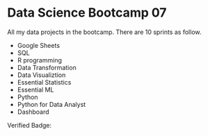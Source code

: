 # Data Science Bootcamp 07

All my data projects in the bootcamp. There are 10 sprints as follow.

- Google Sheets
- SQL
- R programming
- Data Transformation
- Data Visualiztion
- Essential Statistics
- Essential ML
- Python
- Python for Data Analyst
- Dashboard

Verified Badge: 
